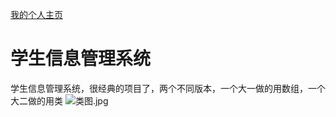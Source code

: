 [我的个人主页](https://xbchub.github.io/)
# 学生信息管理系统

学生信息管理系统，很经典的项目了，两个不同版本，一个大一做的用数组，一个大二做的用类
![类图.jpg](https://i.loli.net/2021/05/21/qhfkQ4edp9EDPjw.jpg)
